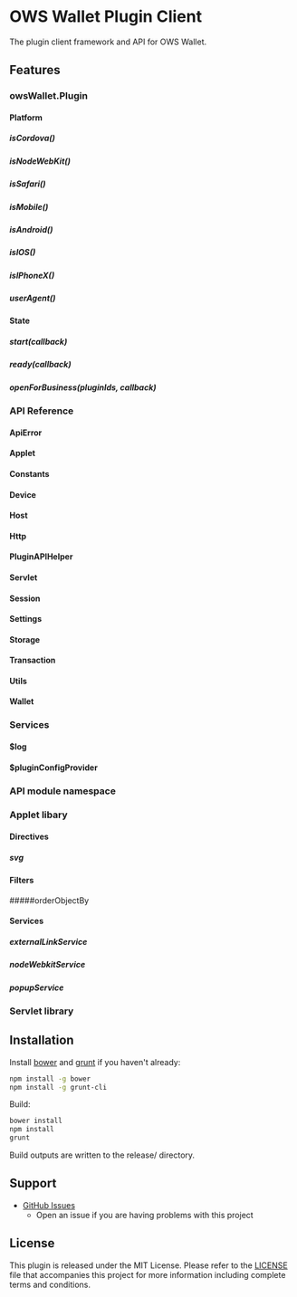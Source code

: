OWS Wallet Plugin Client
=======

The plugin client framework and API for OWS Wallet.

## Features

### owsWallet.Plugin
#### Platform
##### isCordova()
##### isNodeWebKit()
##### isSafari()
##### isMobile()
##### isAndroid()
##### isIOS()
##### isIPhoneX()
##### userAgent()
#### State
##### start(callback)
##### ready(callback)
##### openForBusiness(pluginIds, callback)
### API Reference
#### ApiError
#### Applet
#### Constants
#### Device
#### Host
#### Http
#### PluginAPIHelper
#### Servlet
#### Session
#### Settings
#### Storage
#### Transaction
#### Utils
#### Wallet
### Services
#### $log
#### $pluginConfigProvider
### API module namespace
### Applet libary
#### Directives
##### svg
#### Filters
#####orderObjectBy
#### Services
##### externalLinkService
##### nodeWebkitService
##### popupService
### Servlet library

## Installation

Install [bower](http://bower.io/) and [grunt](http://gruntjs.com/getting-started) if you haven't already:

```sh
npm install -g bower
npm install -g grunt-cli
```

Build:

```sh
bower install
npm install
grunt
```

Build outputs are written to the release/ directory.

## Support

* [GitHub Issues](https://github.com/owstack/ows-wallet-plugin-client/issues)
  * Open an issue if you are having problems with this project

## License

This plugin is released under the MIT License.  Please refer to the [LICENSE](https://github.com/owstack/ows-wallet-plugin-client/blob/master/LICENSE) file that accompanies this project for more information including complete terms and conditions.
